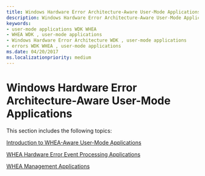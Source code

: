 ```yaml
---
title: Windows Hardware Error Architecture-Aware User-Mode Applications
description: Windows Hardware Error Architecture-Aware User-Mode Applications
keywords:
- user-mode applications WDK WHEA
- WHEA WDK , user-mode applications
- Windows Hardware Error Architecture WDK , user-mode applications
- errors WDK WHEA , user-mode applications
ms.date: 04/20/2017
ms.localizationpriority: medium
---
```


# Windows Hardware Error Architecture-Aware User-Mode Applications


This section includes the following topics:

[Introduction to WHEA-Aware User-Mode Applications](introduction-to-whea-aware-user-mode-applications.md)

[WHEA Hardware Error Event Processing Applications](whea-hardware-error-event-processing-applications.md)

[WHEA Management Applications](whea-management-applications.md)

 

 




